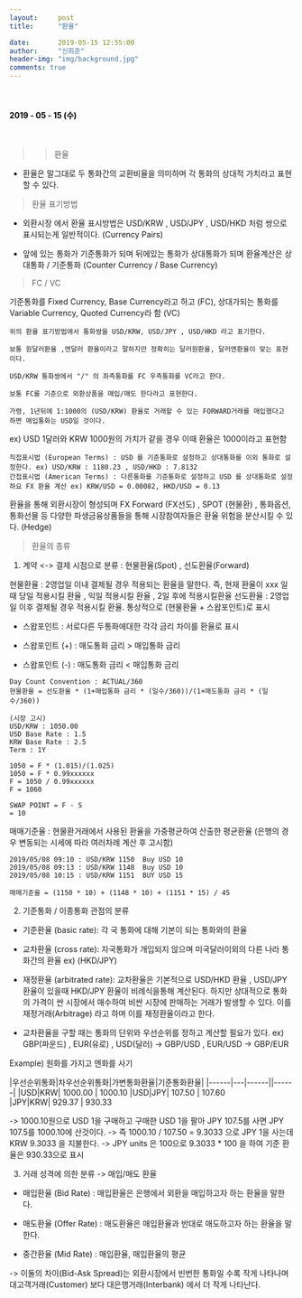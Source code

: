 ```yaml
---
layout:     post
title:      "환율"

date:       2019-05-15 12:55:00
author:     "신희준"
header-img: "img/background.jpg"
comments: true
---
```


<head>
 <meta property="og:type" content="FX">
 <meta property="og:title" content="FX">
 <meta property="og:description" content="FX">
 <meta property="og:url" content="http://shj7242.github.io/2018/08/03/EXRATE/">

 <meta name="twitter:card" content="FX">
  <meta name="twitter:title" content="FX">
  <meta name="twitter:description" content="FX">
  <meta name="FACEBOOK:domain" content="http://shj7242.github.io/2018/08/03/EXRATE/">
  <meta name="facebook:card" content="FX">
   <meta name="facebook:title" content="FX">
   <meta name="facebook:description" content="FX">
   <meta name="facebook:domain" content="http://shj7242.github.io/2019/08/03/EXRATE/">


 </head>

<br>
<H4 style ="font-weight:bold; color:black;"> </H4>

<H4 style ="font-weight:bold; color : black">2019 - 05 - 15 (수)</H4>
<br>

>> 환율

* 환율은 말그대로 두 통화간의 교환비율을 의미하며 각 통화의 상대적 가치라고 표현할 수 있다.

> 환율 표기방법 

* 외환시장 에서 환율 표시방법은 USD/KRW , USD/JPY , USD/HKD 처럼 쌍으로 표시되는게 일반적이다. (Currency Pairs)

* 앞에 있는 통화가 기준통화가 되며 뒤에있는 통화가 상대통화가 되며 환율계산은  상대통화 / 기준통화 (Counter Currency / Base Currency) 

> FC / VC

기준통화를 Fixed Currency, Base Currency라고 하고 (FC), 상대가되는 통화를 Variable Currency, Quoted Currency라 함 (VC)

~~~
위의 환율 표기방법에서 통화쌍을 USD/KRW, USD/JPY , USD/HKD 라고 표기한다.

보통 원달러환율 ,엔달러 환율이라고 말하지만 정확히는 달러원환율, 달러엔환율이 맞는 표현이다.

USD/KRW 통화쌍에서 "/" 의 좌측통화를 FC 우측통화를 VC라고 한다.

보통 FC를 기준으로 외환상품을 매입/매도 한다라고 표현한다.

가령, 1년뒤에 1:1000의 (USD/KRW) 환율로 거래할 수 있는 FORWARD거래를 매입했다고 하면 매입통화는 USD일 것이다. 
~~~

ex) USD 1달러와 KRW 1000원의 가치가 같을 경우 이때 환율은 1000이라고 표현함

~~~
직접표시법 (European Terms) : USD 를 기준통화로 설정하고 상대통화를 이외 통화로 설정한다. ex) USD/KRW : 1180.23 , USD/HKD : 7.8132
간접표시법 (American Terms) : 다른통화를 기준통화로 설정하고 USD 를 상대통화로 설정하요 FX 환율 계산 ex) KRW/USD = 0.00082, HKD/USD = 0.13
~~~

환율을 통해 외환시장이 형성되며 FX Forward (FX선도) , SPOT (현물환) , 통화옵션, 통화선물 등 다양한 파생금융상품들을 통해 시장참여자들은 환율 위험을 분산시킬 수 있다. (Hedge)


> 환율의 종류


1. 계약 <-> 결제 시점으로 분류 : 현물환율(Spot) , 선도환율(Forward) 

현물환율 : 2영업일 이내 결제될 경우 적용되는 환율을 말한다. 즉, 현재 환율이 xxx 일때 당일 적용시킬 환율 , 익일 적용시킬 환율 , 2일 후에 적용시킬환율
선도환율 : 2영업일 이후 결제될 경우 적용시킬 환율. 통상적으로 (현물환율 + 스왑포인트)로 표시

* 스왑포인트 : 서로다른 두통화에대한 각각 금리 차이를 환율로 표시

* 스왑포인트 (+) : 매도통화 금리 > 매입통화 금리
* 스왑포인트 (-) : 매도통화 금리 < 매입통화 금리

~~~
Day Count Convention : ACTUAL/360
현물환율 = 선도환율 * (1+매입통화 금리 * (일수/360))/(1+매도통화 금리 * (일수/360))

(시장 고시)
USD/KRW : 1050.00
USD Base Rate : 1.5
KRW Base Rate : 2.5
Term : 1Y

1050 = F * (1.015)/(1.025)
1050 = F * 0.99xxxxxx
F = 1050 / 0.99xxxxxx
F = 1060

SWAP POINT = F - S 
= 10
~~~

매매기준율 : 현물환거래에서 사용된 환율을 가중평균하여 산출한 평균환율 (은행의 경우 변동되는 시세에 따라 여러차례 계산 후 고시함)

~~~
2019/05/08 09:10 : USD/KRW 1150  Buy USD 10
2019/05/08 09:13 : USD/KRW 1148  Buy USD 10
2019/05/08 10:15 : USD/KRW 1151  BUY USD 15

매매기준율 = (1150 * 10) + (1148 * 10) + (1151 * 15) / 45
~~~

2. 기준통화 / 이종통화 관점의 분류

* 기준환율 (basic rate): 각 국 통화에 대해 기본이 되는 통화와의 환율
* 교차환율 (cross rate): 자국통화가 개입되지 않으며 미국달러이외의 다른 나라 통화간의 환율 ex) (HKD/JPY) 
* 재정환율 (arbitrated rate): 교차환율은 기본적으로 USD/HKD 환율 , USD/JPY 환율이 있을때 HKD/JPY 환율이 비례식을통해 계산된다. 하지만 상대적으로 통화의 가격이 싼 시장에서 매수하여 비싼 시장에 판매하는 거래가 발생할 수 있다. 이를 재정거래(Arbitrage) 라고 하며 이를 재정환율이라고 한다.

* 교차환율을 구할 때는 통화의 단위와 우선순위를 정하고 계산할 필요가 있다. ex) GBP(파운드) , EUR(유로) , USD(달러) -> GBP/USD , EUR/USD -> GBP/EUR


Example) 원화를 가지고 엔화를 사기

|우선순위통화|차우선순위통화|가변통화환율|기준통화환율|
|------|---|------||------|
|USD|KRW| 1000.00 | 1000.10 
|USD|JPY| 107.50  | 107.60     
|JPY|KRW| 929.37  | 930.33

-> 1000.10원으로 USD 1을 구매하고 구매한 USD 1을 팔아 JPY 107.5를 사면 JPY 107.5를 1000.10에 산것이다.
-> 즉 1000.10 / 107.50 = 9.3033 으로 JPY 1을 사는데 KRW 9.3033 을 지불한다.
-> JPY units 은 100으로 9.3033 * 100 을 하여 기준 환율은 930.33으로 표시


3. 거래 성격에 의한 분류 -> 매입/매도 환율

* 매입환율 (Bid Rate) : 매입환율은 은행에서 외환을 매입하고자 하는 환율을 말한다.    

* 매도환율 (Offer Rate) : 매도환율은 매입환율과 반대로 매도하고자 하는 환율을 말한다.

* 중간환율 (Mid Rate) : 매입환율, 매입환율의 평균

-> 이둘의 차이(Bid-Ask Spread)는 외환시장에서 빈번한 통화일 수록 작게 나타나며 대고객거래(Customer) 보다 대은행거래(Interbank) 에서 더 작게 나타난다.






